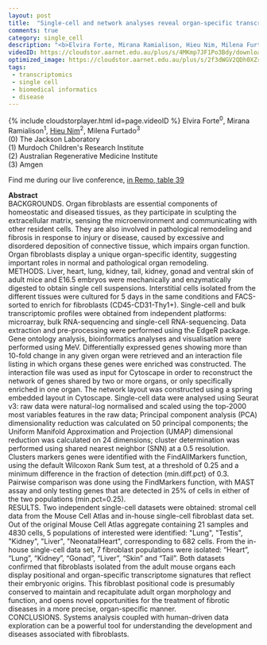 ```yaml
---
layout: post
title:  "Single-cell and network analyses reveal organ-specific transcriptomic identity of adult fibroblasts"
comments: true
category: single_cell
description: "<b>Elvira Forte, Mirana Ramialison, Hieu Nim, Milena Furtado</b><br/>BACKGROUNDS. Organ fibroblasts are essential compo..."
videoID: https://cloudstor.aarnet.edu.au/plus/s/4MKmp7JF1Po3Bdy/download
optimized_image: https://cloudstor.aarnet.edu.au/plus/s/2f3dWGV2QDh0XZr/download
tags:
 - transcriptomics
 - single cell
 - biomedical informatics
 - disease
---
```

{% include cloudstorplayer.html id=page.videoID %}
Elvira Forte<sup>0</sup>, Mirana Ramialison<sup>1</sup>, <u>Hieu Nim</u><sup>2</sup>, Milena Furtado<sup>3</sup><br/>
\(0\) The Jackson Laboratory<br/>
\(1\) Murdoch Children's Research Institute<br/>
\(2\) Australian Regenerative Medicine Institute<br/>
\(3\) Amgen

Find me during our live conference, [in Remo, table 39](https://remo.co)

<b>Abstract</b><br/>
BACKGROUNDS. Organ fibroblasts are essential components of homeostatic and diseased tissues, as they participate in sculpting the extracellular matrix, sensing the microenvironment and communicating with other resident cells. They are also involved in pathological remodeling and fibrosis in response to injury or disease, caused by excessive and disordered deposition of connective tissue, which impairs organ function. Organ fibroblasts display a unique organ-specific identity, suggesting important roles in normal and pathological organ remodeling. <br/>METHODS. Liver, heart, lung, kidney, tail, kidney, gonad and ventral skin of adult mice and E16.5 embryos were mechanically and enzymatically digested to obtain single cell suspensions. Interstitial cells isolated from the different tissues were cultured for 5 days in the same conditions and FACS-sorted to enrich for fibroblasts \(CD45-CD31-Thy1+\). Single-cell and bulk transcriptomic profiles were obtained from independent platforms: microarray, bulk RNA-sequencing and single-cell RNA-sequencing. Data extraction and pre-processing were performed using the EdgeR package. Gene ontology analysis, bioinformatics analyses and visualisation were performed using MeV. Differentially expressed genes showing more than 10-fold change in any given organ were retrieved and an interaction file listing in which organs these genes were enriched was constructed. The interaction file was used as input for Cytoscape in order to reconstruct the network of genes shared by two or more organs, or only specifically enriched in one organ. The network layout was constructed using a spring embedded layout in Cytoscape. Single-cell data were analysed using Seurat v3: raw data were natural-log normalised and scaled using the top-2000 most variables features in the raw data; Principal component analysis \(PCA\) dimensionality reduction was calculated on 50 principal components; the Uniform Manifold Approximation and Projection \(UMAP\) dimensional reduction was calculated on 24 dimensions; cluster determination was performed using shared nearest neighbor \(SNN\) at a 0.5 resolution. Clusters markers genes were identified with the FindAllMarkers function, using the default Wilcoxon Rank Sum test, at a threshold of 0.25 and a minimum difference in the fraction of detection \(min.diff.pct\) of 0.3. Pairwise comparison was done using the FindMarkers function, with MAST assay and only testing genes that are detected in 25% of cells in either of the two populations \(min.pct=0.25\).<br/>RESULTS. Two independent single-cell datasets were obtained: stromal cell data from the Mouse Cell Atlas and in-house single-cell fibroblast data set. Out of the original Mouse Cell Atlas aggregate containing 21 samples and 4830 cells, 5 populations of interested were identified: "Lung", "Testis", "Kidney", "Liver", "NeonatalHeart", corresponding to 682 cells. From the in-house single-cell data set, 7 fibroblast populations were isolated: “Heart”, “Lung”, “Kidney”, “Gonad”, “Liver”, “Skin” and “Tail”. Both datasets confirmed that fibroblasts isolated from the adult mouse organs each display positional and organ-specific transcriptome signatures that reflect their embryonic origins. This fibroblast positional code is presumably conserved to maintain and recapitulate adult organ morphology and function, and opens novel opportunities for the treatment of fibrotic diseases in a more precise, organ-specific manner. <br/>CONCLUSIONS. Systems analysis coupled with human-driven data exploration can be a powerful tool for understanding the development and diseases associated with fibroblasts.
